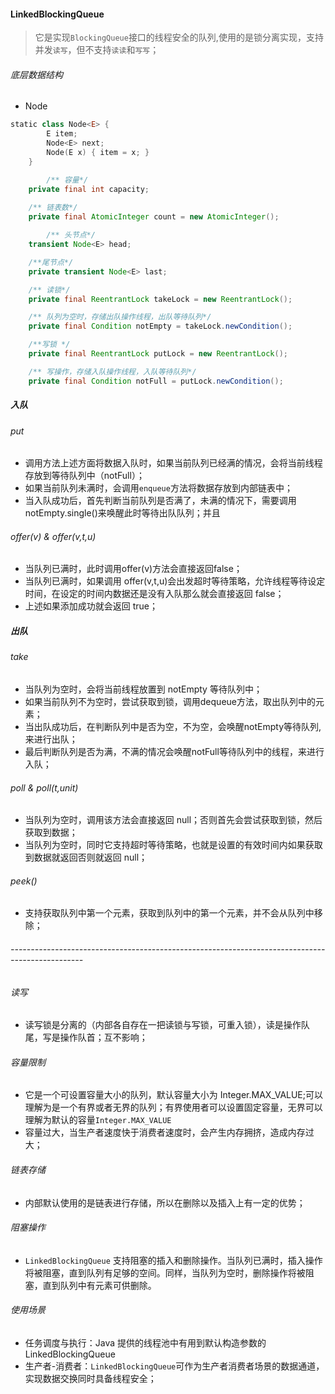 #### LinkedBlockingQueue

> 它是实现`BlockingQueue`接口的线程安全的队列,使用的是锁分离实现，支持并发`读写`，但不支持`读读`和`写写`；

###### 底层数据结构

- Node

```kotlin
static class Node<E> {
        E item;
        Node<E> next;
        Node(E x) { item = x; }
    }
```

```java
		/** 容量*/
    private final int capacity;
		
    /** 链表数*/
    private final AtomicInteger count = new AtomicInteger();

 		/** 头节点*/
    transient Node<E> head;

   	/**尾节点*/
    private transient Node<E> last;

  	/** 读锁*/
    private final ReentrantLock takeLock = new ReentrantLock();

    /** 队列为空时，存储出队操作线程，出队等待队列*/
    private final Condition notEmpty = takeLock.newCondition();

    /**写锁 */
    private final ReentrantLock putLock = new ReentrantLock();

    /** 写操作，存储入队操作线程，入队等待队列*/
    private final Condition notFull = putLock.newCondition();
```

##### 入队

###### put 

- 调用方法上述方面将数据入队时，如果当前队列已经满的情况，会将当前线程存放到等待队列中（notFull）；
- 如果当前队列未满时，会调用`enqueue`方法将数据存放到内部链表中；
- 当入队成功后，首先判断当前队列是否满了，未满的情况下，需要调用notEmpty.single()来唤醒此时等待出队队列；并且

###### offer(v) & offer(v,t,u)

- 当队列已满时，此时调用offer(v)方法会直接返回false；
- 当队列已满时，如果调用 offer(v,t,u)会出发超时等待策略，允许线程等待设定时间，在设定的时间内数据还是没有入队那么就会直接返回 false；
- 上述如果添加成功就会返回 true；

##### 出队

###### take

- 当队列为空时，会将当前线程放置到 notEmpty 等待队列中；
- 如果当前队列不为空时，尝试获取到锁，调用dequeue方法，取出队列中的元素；
- 当出队成功后，在判断队列中是否为空，不为空，会唤醒notEmpty等待队列,来进行出队；
- 最后判断队列是否为满，不满的情况会唤醒notFull等待队列中的线程，来进行入队；

###### poll & poll(t,unit)

- 当队列为空时，调用该方法会直接返回 null；否则首先会尝试获取到锁，然后获取到数据；
- 当队列为空时，同时它支持超时等待策略，也就是设置的有效时间内如果获取到数据就返回否则就返回 null；

###### peek()

- 支持获取队列中第一个元素，获取到队列中的第一个元素，并不会从队列中移除；

###### ------------------------------------------------------------------------------------------------

###### 读写

- 读写锁是分离的（内部各自存在一把读锁与写锁，可重入锁），读是操作队尾，写是操作队首；互不影响；

###### 容量限制

- 它是一个可设置容量大小的队列，默认容量大小为 Integer.MAX_VALUE;可以理解为是一个有界或者无界的队列；有界使用者可以设置固定容量，无界可以理解为默认的容量`Integer.MAX_VALUE`
- 容量过大，当生产者速度快于消费者速度时，会产生内存拥挤，造成内存过大；

###### 链表存储

- 内部默认使用的是链表进行存储，所以在删除以及插入上有一定的优势；

###### 阻塞操作

- `LinkedBlockingQueue` 支持阻塞的插入和删除操作。当队列已满时，插入操作将被阻塞，直到队列有足够的空间。同样，当队列为空时，删除操作将被阻塞，直到队列中有元素可供删除。

###### 使用场景

- 任务调度与执行：Java 提供的线程池中有用到默认构造参数的LinkedBlockingQueue
- 生产者-消费者：`LinkedBlockingQueue`可作为生产者消费者场景的数据通道，实现数据交换同时具备线程安全；